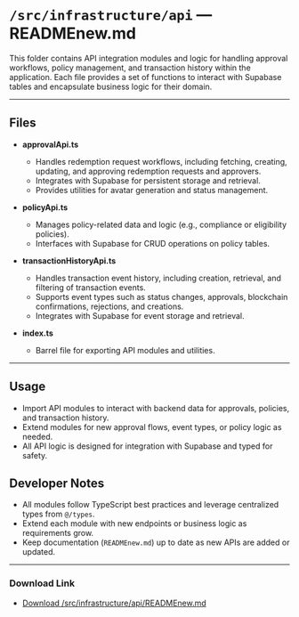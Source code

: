 # `/src/infrastructure/api` — READMEnew.md

This folder contains API integration modules and logic for handling approval workflows, policy management, and transaction history within the application. Each file provides a set of functions to interact with Supabase tables and encapsulate business logic for their domain.

---

## Files

- **approvalApi.ts**
  - Handles redemption request workflows, including fetching, creating, updating, and approving redemption requests and approvers.
  - Integrates with Supabase for persistent storage and retrieval.
  - Provides utilities for avatar generation and status management.

- **policyApi.ts**
  - Manages policy-related data and logic (e.g., compliance or eligibility policies).
  - Interfaces with Supabase for CRUD operations on policy tables.

- **transactionHistoryApi.ts**
  - Handles transaction event history, including creation, retrieval, and filtering of transaction events.
  - Supports event types such as status changes, approvals, blockchain confirmations, rejections, and creations.
  - Integrates with Supabase for event storage and retrieval.

- **index.ts**
  - Barrel file for exporting API modules and utilities.

---

## Usage
- Import API modules to interact with backend data for approvals, policies, and transaction history.
- Extend modules for new approval flows, event types, or policy logic as needed.
- All API logic is designed for integration with Supabase and typed for safety.

## Developer Notes
- All modules follow TypeScript best practices and leverage centralized types from `@/types`.
- Extend each module with new endpoints or business logic as requirements grow.
- Keep documentation (`READMEnew.md`) up to date as new APIs are added or updated.

---

### Download Link
- [Download /src/infrastructure/api/READMEnew.md](sandbox:/Users/neilbatchelor/Cursor/1/src/infrastructure/api/READMEnew.md)
